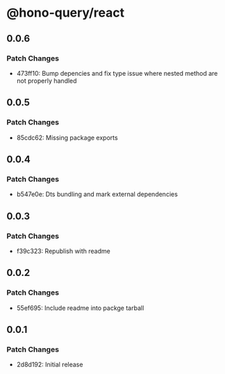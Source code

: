 # @hono-query/react

## 0.0.6

### Patch Changes

- 473ff10: Bump depencies and fix type issue where nested method are not properly handled

## 0.0.5

### Patch Changes

- 85cdc62: Missing package exports

## 0.0.4

### Patch Changes

- b547e0e: Dts bundling and mark external dependencies

## 0.0.3

### Patch Changes

- f39c323: Republish with readme

## 0.0.2

### Patch Changes

- 55ef695: Include readme into packge tarball

## 0.0.1

### Patch Changes

- 2d8d192: Initial release
